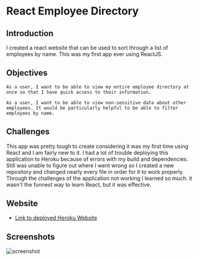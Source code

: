 # React Employee Directory  

## Introduction  

I created a react website that can be used to sort through a list of employees by name. This was my first app ever using ReactJS.

## Objectives  

```
As a user, I want to be able to view my entire employee directory at once so that I have quick access to their information.  

As a user, I want to be able to view non-sensitive data about other employees. It would be particularly helpful to be able to filter employees by name.
```

## Challenges  

This app was pretty tough to create considering it was my first time using React and I am fairly new to it. I had a lot of trouble deploying this application to Heroku because of errors with my build and dependencies. Still was unable to figure out where I went wrong so I created a new repository and changed nearly every file in order for it to work properly. Through the challenges of the application not working I learned so much. it wasn't the funnest way to learn React, but it was effective.  

## Website

* [Link to deployed Heroku Website]()  

## Screenshots  

![screenshot]()  